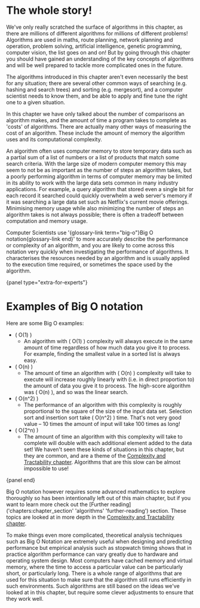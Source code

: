 # The whole story!

We've only really scratched the surface of algorithms in this chapter, as there are millions of different algorithms for millions of different problems!
Algorithms are used in maths, route planning, network planning and operation, problem solving, artificial intelligence, genetic programming, computer vision, the list goes on and on!
But by going through this chapter you should have gained an understanding of the key concepts of algorithms and will be well prepared to tackle more complicated ones in the future.

The algorithms introduced in this chapter aren't even necessarily the best for any situation; there are several other common ways of searching (e.g. hashing and search trees) and sorting (e.g. mergesort), and a computer scientist needs to know them, and be able to apply and fine tune the right one to a given situation.

In this chapter we have only talked about the number of comparisons an algorithm makes, and the amount of time a program takes to complete as 'costs' of algorithms.
There are actually many other ways of measuring the cost of an algorithm.
These include the amount of memory the algorithm uses and its computational complexity.

An algorithm often uses computer memory to store temporary data such as a partial sum of a list of numbers or a list of products that match some search criteria.
With the large size of modern computer memory this may seem to not be as important as the number of steps an algorithm takes, but a poorly performing algorithm in terms of computer memory may be limited in its ability to work with the large data sets common in many industry applications.
For example, a query algorithm that stored even a single bit for each record it searched could quickly overwhelm a web server's memory if it was searching a large data set such as Netflix's current movie offerings.
Minimising memory usage while also minimizing the number of steps an algorithm takes is not always possible; there is often a tradeoff between computation and memory usage.

Computer Scientists use '{glossary-link term="big-o"}Big O notation{glossary-link end}' to more accurately describe the performance or complexity of an algorithm, and you are likely to come across this notation very quickly when investigating the performance of algorithms.
It characterises the resources needed by an algorithm and is usually applied to the execution time required, or sometimes the space used by the algorithm.

{panel type="extra-for-experts"}

# Examples of Big O notation

Here are some Big O examples:

- \( O(1) \)
    - An algorithm with \( O(1) \) complexity will always execute in the same amount of time regardless of how much data you give it to process. For example, finding the smallest value in a sorted list is always easy.
- \( O(n) \)
    - The amount of time an algorithm with \( O(n) \) complexity will take to execute will increase roughly linearly with (i.e. in direct proportion to) the amount of data you give it to process. The high-score algorithm was \( O(n) \), and so was the linear search.
- \( O(n^2) \)
    - The performance of an algorithm with this complexity is roughly proportional to the square of the size of the input data set. Selection sort and insertion sort take \( O(n^2) \) time. That's not very good value &ndash; 10 times the amount of input will take 100 times as long!
- \( O(2^n) \)
    - The amount of time an algorithm with this complexity will take to complete will double with each additional element added to the data set! We haven't seen these kinds of situations in this chapter, but they are common, and are a theme of the [Complexity and Tractability chapter]('chapters:chapter' 'complexity-and-tractability'). Algorithms that are this slow can be almost impossible to use!

{panel end}

Big O notation however requires some advanced mathematics to explore thoroughly so has been intentionally left out of this main chapter, but if you want to learn more check out the [Further reading]('chapters:chapter_section' 'algorithms' 'further-reading') section.
These topics are looked at in more depth in the [Complexity and Tractability chapter]('chapters:chapter' 'complexity-and-tractability').

To make things even more complicated, theoretical analysis techniques such as Big O Notation are extremely useful when designing and predicting performance but empirical analysis such as stopwatch timing shows that in practice algorithm performance can vary greatly due to hardware and operating system design.
Most computers have cached memory and virtual memory, where the time to access a particular value can be particularly short, or particularly long.
There is a whole range of algorithms that are used for this situation to make sure that the algorithm still runs efficiently in such environments.
Such algorithms are still based on the ideas we've looked at in this chapter, but require some clever adjustments to ensure that they work well.
